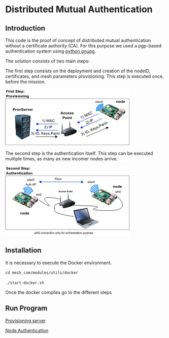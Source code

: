 # Distributed Mutual Authentication

## Introduction

This code is the proof of concept of distributed mutual authentication without a certificate authority (CA).
For this purpose we used a pgp-based authentication system using [python gnupg](https://gnupg.readthedocs.io/en/0.4.7/#). 

The solution consists of two main steps:

The first step consists on the deployment and creation of the nodeID, certificates, and mesh parameters provisioning. This step is executed once, before the mission.

![first step](images/first-step.png)

The second step is the authentication itself. This step can be executed multiple times, as many as new incomer nodes arrive.

![second step](images/second-step.png)



## Installation 

It is necessary to execute the Docker environment.


```
cd mesh_com/modules/utils/docker

./start-docker.sh
```

Once the docker compiles go to the different steps

## Run Program
 
[Provisioning server](provServer/Readme.md)

[Node Authentication](mutual/Readme.md)